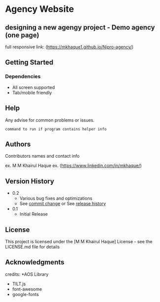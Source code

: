 # Agency Website


## designing a new agengy project - Demo agency (one page)

full responsive link: (https://mkhaque1.github.io/Nipro-agency/)

## Getting Started

### Dependencies

* All screen supported
* Tab/mobile friendly

## Help

Any advise for common problems or issues.
```
command to run if program contains helper info
```

## Authors

Contributors names and contact info

ex. M M Khairul Haque 
ex. (https://www.linkedin.com/in/mkhaque/)

## Version History

* 0.2
    * Various bug fixes and optimizations
    * See [commit change]() or See [release history]()
* 0.1
    * Initial Release

## License

This project is licensed under the [M M Khairul Haque] License - see the LICENSE.md file for details

## Acknowledgments

credits:
*AOS Library
* TILT.js 
* font-awesome
* google-fonts


